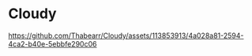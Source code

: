 # Cloudy

https://github.com/Thabearr/Cloudy/assets/113853913/4a028a81-2594-4ca2-b40e-5ebbfe290c06

